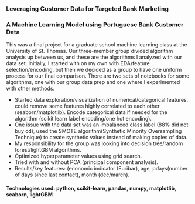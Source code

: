 ### Leveraging Customer Data for Targeted Bank Marketing  

### A Machine Learning Model using Portuguese Bank Customer Data

This was a final project for a graduate school machine learning class at the University of St. Thomas.  Our three-member group divided algorithm analysis up between us, and these are the algorithms I analyzed with our data set.  Initially, I started with on my own with EDA/feature selection/encoding, but then we decided as a group to have one uniform process for our final comparison.  There are two sets of notebooks for some algorithms, one with our group data prep and one where I experimented with other methods.

- Started data exploration/visualization of numerical/categorical features, could remove some features highly correlated to each other (seaborn/matplotlib).
Encode categorical data if needed for the algorithm (scikit learn label encoding/one hot encoding).
- One issue with the data set was an imbalanced class label (88% did not buy cd), used the SMOTE algorithm(Synthetic Minority Oversampling Technique) to create synthetic values instead of making copies of data.
- My responsibility for the group was looking into decision tree/random forest/lightGBM algorithms.
- Optimized hyperparameter values using grid search.
- Tried with and without PCA (principal component analysis).
- Results/key features: (economic indicator (Euribar), age, pdays(number of days since last contact), month (dec/march).

#### Technologies used: python, scikit-learn, pandas, numpy, matplotlib, seaborn, lightGBM
